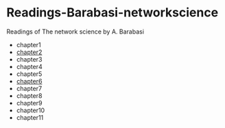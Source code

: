 # Readings-Barabasi-networkscience

Readings of The network science by A. Barabasi

- chapter1
- [chapter2](/chapter2/README.md)
- chapter3
- chapter4
- chapter5
- [chapter6](/chapter6/README.md)
- chapter7
- chapter8
- chapter9
- chapter10
- chapter11

